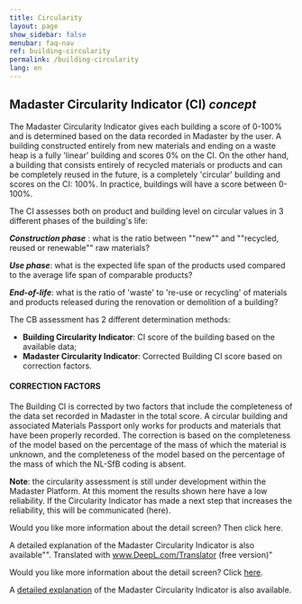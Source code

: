 ```yaml
---
title: Circularity
layout: page
show_sidebar: false
menubar: faq-nav
ref: building-circularity
permalink: /building-circularity
lang: en
---
```


## Madaster Circularity Indicator (CI) _concept_
The Madaster Circularity Indicator gives each building a score of 0-100% and is determined based on the data recorded in Madaster by the user. A building constructed entirely from new materials and ending on a waste heap is a fully 'linear' building and scores 0% on the CI. On the other hand, a building that consists entirely of recycled materials or products and can be completely reused in the future, is a completely 'circular' building and scores on the CI: 100%. In practice, buildings will have a score between 0-100%.

The CI assesses both on product and building level on circular values in 3 different phases of the building's life:

__*Construction phase*__ : what is the ratio between ""new"" and ""recycled, reused or renewable"" raw materials?

__*Use phase*__: what is the expected life span of the products used compared to the average life span of comparable products?

__*End-of-life*__: what is the ratio of 'waste' to 're-use or recycling' of materials and products released during the renovation or demolition of a building?

The CB assessment has 2 different determination methods:

- **Building Circularity Indicator**: CI score of the building based on the available data;
- **Madaster Circularity Indicator**: Corrected Building CI score based on correction factors.


#### CORRECTION FACTORS
The Building CI is corrected by two factors that include the completeness of the data set recorded in Madaster in the total score. A circular building and associated Materials Passport only works for products and materials that have been properly recorded. The correction is based on the completeness of the model based on the percentage of the mass of which the material is unknown, and the completeness of the model based on the percentage of the mass of which the NL-SfB coding is absent.

**Note**: the circularity assessment is still under development within the Madaster Platform. At this moment the results shown here have a low reliability. If the Circularity Indicator has made a next step that increases the reliability, this will be communicated (here).

Would you like more information about the detail screen? Then click here.

A detailed explanation of the Madaster Circularity Indicator is also available"". Translated with www.DeepL.com/Translator (free version)"

Would you like more information about the detail screen? Click <a href="/building-circularity-details">here</a>.

A <a href="/files/Madaster_Circularity_Indicator_explained_v1.1.pdf">detailed explanation</a> of the Madaster Circularity Indicator is also available.
